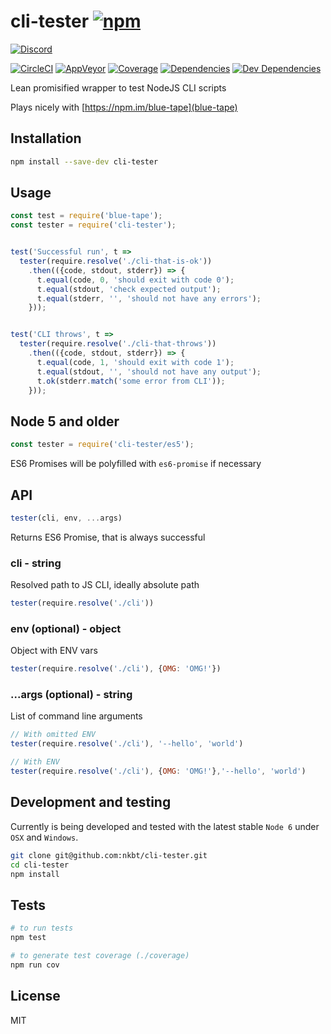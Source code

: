 # cli-tester [![npm](https://img.shields.io/npm/v/cli-tester.svg?style=flat-square)](https://www.npmjs.com/package/cli-tester)
            
[![Discord](https://img.shields.io/badge/chat-discord-blue.svg?style=flat-square)](https://discord.gg/013tGW1IMcW6Vd1o7)

[![CircleCI](https://img.shields.io/circleci/project/nkbt/cli-tester.svg?style=flat-square&label=nix-build)](https://circleci.com/gh/nkbt/cli-tester)
[![AppVeyor](https://img.shields.io/appveyor/ci/nkbt/cli-tester.svg?style=flat-square&label=win-build)](https://ci.appveyor.com/project/nkbt/cli-tester)
[![Coverage](https://img.shields.io/coveralls/nkbt/cli-tester.svg?style=flat-square)](https://codecov.io/github/nkbt/cli-tester?branch=master)
[![Dependencies](https://img.shields.io/david/nkbt/cli-tester.svg?style=flat-square)](https://david-dm.org/nkbt/cli-tester)
[![Dev Dependencies](https://img.shields.io/david/dev/nkbt/cli-tester.svg?style=flat-square)](https://david-dm.org/nkbt/cli-tester#info=devDependencies)


Lean promisified wrapper to test NodeJS CLI scripts

Plays nicely with [https://npm.im/blue-tape](blue-tape)

## Installation

```sh
npm install --save-dev cli-tester
```

## Usage

```js
const test = require('blue-tape');
const tester = require('cli-tester');


test('Successful run', t =>
  tester(require.resolve('./cli-that-is-ok'))
    .then(({code, stdout, stderr}) => {
      t.equal(code, 0, 'should exit with code 0');
      t.equal(stdout, 'check expected output');
      t.equal(stderr, '', 'should not have any errors');
    }));


test('CLI throws', t =>
  tester(require.resolve('./cli-that-throws'))
    .then(({code, stdout, stderr}) => {
      t.equal(code, 1, 'should exit with code 1');
      t.equal(stdout, '', 'should not have any output');
      t.ok(stderr.match('some error from CLI'));
    }));

```

## Node 5 and older

```js
const tester = require('cli-tester/es5');
```

ES6 Promises will be polyfilled with `es6-promise` if necessary

## API

```js
tester(cli, env, ...args)
```

Returns ES6 Promise, that is always successful

### cli - string

Resolved path to JS CLI, ideally absolute path

```js
tester(require.resolve('./cli'))
```

### env (optional) - object

Object with ENV vars

```js
tester(require.resolve('./cli'), {OMG: 'OMG!'})
```

### ...args (optional) - string

List of command line arguments

```js
// With omitted ENV
tester(require.resolve('./cli'), '--hello', 'world')

// With ENV
tester(require.resolve('./cli'), {OMG: 'OMG!'},'--hello', 'world')
```


## Development and testing

Currently is being developed and tested with the latest stable `Node 6` under `OSX` and `Windows`.

```bash
git clone git@github.com:nkbt/cli-tester.git
cd cli-tester
npm install
```

## Tests

```bash
# to run tests
npm test

# to generate test coverage (./coverage)
npm run cov
```

## License

MIT
